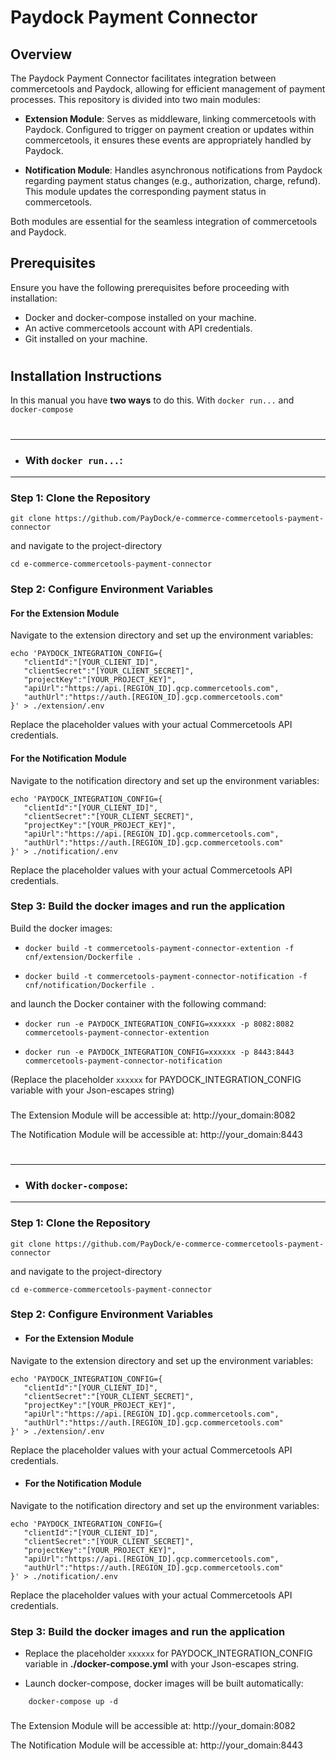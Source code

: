 # Paydock Payment Connector

## Overview

The Paydock Payment Connector facilitates integration between commercetools and Paydock, allowing for efficient management of payment processes. This repository is divided into two main modules:

- **Extension Module**: Serves as middleware, linking commercetools with Paydock. Configured to trigger on payment creation or updates within commercetools, it ensures these events are appropriately handled by Paydock.

- **Notification Module**: Handles asynchronous notifications from Paydock regarding payment status changes (e.g., authorization, charge, refund). This module updates the corresponding payment status in commercetools.

Both modules are essential for the seamless integration of commercetools and Paydock.

## Prerequisites

Ensure you have the following prerequisites before proceeding with installation:

- Docker and docker-compose installed on your machine.
- An active commercetools account with API credentials.
- Git installed on your machine.

#

## Installation Instructions

 In this manual you have **two ways** to do this. With `docker run...` and `docker-compose`

#

---
- ### With `docker run...`:
---

### Step 1: Clone the Repository

```
git clone https://github.com/PayDock/e-commerce-commercetools-payment-connector
```

and navigate to the project-directory
```
cd e-commerce-commercetools-payment-connector
```

### Step 2: Configure Environment Variables

#### For the Extension Module
Navigate to the extension directory and set up the environment variables:

```
echo 'PAYDOCK_INTEGRATION_CONFIG={
   "clientId":"[YOUR_CLIENT_ID]",
   "clientSecret":"[YOUR_CLIENT_SECRET]",
   "projectKey":"[YOUR_PROJECT_KEY]",
   "apiUrl":"https://api.[REGION_ID].gcp.commercetools.com",
   "authUrl":"https://auth.[REGION_ID].gcp.commercetools.com"
}' > ./extension/.env
```


Replace the placeholder values with your actual Commercetools API credentials.


#### For the Notification Module
Navigate to the notification directory and set up the environment variables:

```
echo 'PAYDOCK_INTEGRATION_CONFIG={
   "clientId":"[YOUR_CLIENT_ID]",
   "clientSecret":"[YOUR_CLIENT_SECRET]",
   "projectKey":"[YOUR_PROJECT_KEY]",
   "apiUrl":"https://api.[REGION_ID].gcp.commercetools.com",
   "authUrl":"https://auth.[REGION_ID].gcp.commercetools.com"
}' > ./notification/.env
```

Replace the placeholder values with your actual Commercetools API credentials.

### Step 3: Build the docker images and run the application

Build the docker images:

- `docker build -t commercetools-payment-connector-extention -f cnf/extension/Dockerfile .`

- `docker build -t commercetools-payment-connector-notification -f cnf/notification/Dockerfile .`

and launch the Docker container with the following command:

- `docker run -e PAYDOCK_INTEGRATION_CONFIG=xxxxxx -p 8082:8082 commercetools-payment-connector-extention`
 
- `docker run -e PAYDOCK_INTEGRATION_CONFIG=xxxxxx -p 8443:8443 commercetools-payment-connector-notification`

(Replace the placeholder `xxxxxx` for PAYDOCK_INTEGRATION_CONFIG variable  with your Json-escapes string)
###
The Extension Module will be accessible at: http://your_domain:8082

The Notification Module will be accessible at: http://your_domain:8443

#

---
- ### With `docker-compose`:
---

### Step 1: Clone the Repository

```
git clone https://github.com/PayDock/e-commerce-commercetools-payment-connector
```

and navigate to the project-directory
```
cd e-commerce-commercetools-payment-connector
```

### Step 2: Configure Environment Variables

- #### For the Extension Module
Navigate to the extension directory and set up the environment variables:

```
echo 'PAYDOCK_INTEGRATION_CONFIG={
   "clientId":"[YOUR_CLIENT_ID]",
   "clientSecret":"[YOUR_CLIENT_SECRET]",
   "projectKey":"[YOUR_PROJECT_KEY]",
   "apiUrl":"https://api.[REGION_ID].gcp.commercetools.com",
   "authUrl":"https://auth.[REGION_ID].gcp.commercetools.com"
}' > ./extension/.env
```


Replace the placeholder values with your actual Commercetools API credentials.


 - #### For the Notification Module
Navigate to the notification directory and set up the environment variables:

```
echo 'PAYDOCK_INTEGRATION_CONFIG={
   "clientId":"[YOUR_CLIENT_ID]",
   "clientSecret":"[YOUR_CLIENT_SECRET]",
   "projectKey":"[YOUR_PROJECT_KEY]",
   "apiUrl":"https://api.[REGION_ID].gcp.commercetools.com",
   "authUrl":"https://auth.[REGION_ID].gcp.commercetools.com"
}' > ./notification/.env
```

Replace the placeholder values with your actual Commercetools API credentials.
 


### Step 3: Build the docker images and run the application

- Replace the placeholder `xxxxxx` for PAYDOCK_INTEGRATION_CONFIG variable in **./docker-compose.yml** with your Json-escapes string.


- Launch docker-compose, docker images will be built automatically:

```
    docker-compose up -d
```


###
The Extension Module will be accessible at: http://your_domain:8082

The Notification Module will be accessible at: http://your_domain:8443

